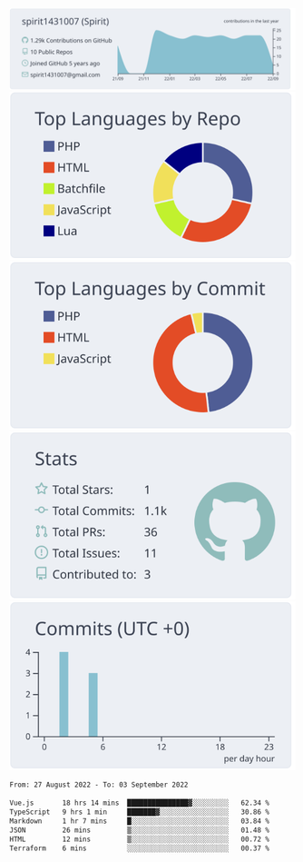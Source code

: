 [![](https://raw.githubusercontent.com/spirit1431007/spirit1431007/master/profile-summary-card-output/nord_bright/0-profile-details.svg)](https://git.io/spiritx)
[![](https://raw.githubusercontent.com/spirit1431007/spirit1431007/master/profile-summary-card-output/nord_bright/1-repos-per-language.svg)](https://git.io/spiritx) [![](https://raw.githubusercontent.com/spirit1431007/spirit1431007/master/profile-summary-card-output/nord_bright/2-most-commit-language.svg)](https://git.io/spiritx)
[![](https://raw.githubusercontent.com/spirit1431007/spirit1431007/master/profile-summary-card-output/nord_bright/3-stats.svg)](https://git.io/spiritx) [![](https://raw.githubusercontent.com/spirit1431007/spirit1431007/master/profile-summary-card-output/nord_bright/4-productive-time.svg)](https://git.io/spiritx)

<!--START_SECTION:waka-->

```text
From: 27 August 2022 - To: 03 September 2022

Vue.js       18 hrs 14 mins  ███████████████▓░░░░░░░░░   62.34 %
TypeScript   9 hrs 1 min     ███████▓░░░░░░░░░░░░░░░░░   30.86 %
Markdown     1 hr 7 mins     █░░░░░░░░░░░░░░░░░░░░░░░░   03.84 %
JSON         26 mins         ▒░░░░░░░░░░░░░░░░░░░░░░░░   01.48 %
HTML         12 mins         ▒░░░░░░░░░░░░░░░░░░░░░░░░   00.72 %
Terraform    6 mins          ░░░░░░░░░░░░░░░░░░░░░░░░░   00.37 %
```

<!--END_SECTION:waka-->
